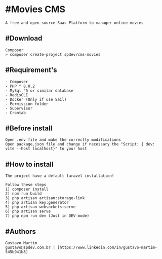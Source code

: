 # #Movies CMS
    A free and open source Saas Platform to manager online movies

## #Download
    Composer
    > composer create-project spdev/cms-movies

## #Requirement's
    - Composer
    - PHP ^ 8.0.2
    - MySql ^5 or similar database
    - RedisCLI
    - Docker (Only if use Sail)
    - Permission folder
    - Supervisor
    - Crontab

## #Before install
    Open .env file and make the correctly modifications
    Open package.json file and change if necessary the "Script: { dev: vite --host localhost}" to your host

## #How to install
    The project have a default laravel installation!
    
    Follow these steps
    1) composer install
    2) npm run build
    3) php artisan artisan:storage-link
    4) php artisan key:generator
    5) php artisan websockets:serve
    6) php artisan serve
    7) php npm run dev (Just in DEV mode)

## #Authors
    Gustavo Martim
    gustavo@spdev.com.br | [https://www.linkedin.com/in/gustavo-martim-545b941b8]
